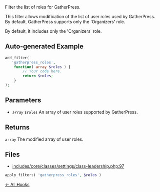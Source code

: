 
Filter the list of roles for GatherPress.

This filter allows modification of the list of user roles used by GatherPress.
By default, GatherPress supports only the 'Organizers' role.


By default, it includes only the 'Organizers' role.

## Auto-generated Example

```php
add_filter(
   'gatherpress_roles',
    function( array $roles ) {
        // Your code here.
        return $roles;
    }
);
```

## Parameters

- *`array`* `$roles` An array of user roles supported by GatherPress.

## Returns

`array` The modified array of user roles.

## Files

- [includes/core/classes/settings/class-leadership.php:97](https://github.com/GatherPress/gatherpress/blob/develop/includes/core/classes/settings/class-leadership.php#L97)
```php
apply_filters( 'gatherpress_roles', $roles )
```



[← All Hooks](Hooks)
